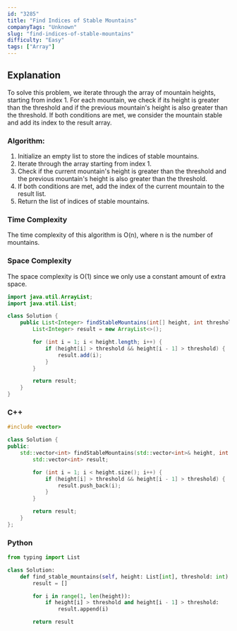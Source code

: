 ```yaml
---
id: "3285"
title: "Find Indices of Stable Mountains"
companyTags: "Unknown"
slug: "find-indices-of-stable-mountains"
difficulty: "Easy"
tags: ["Array"]
---
```


## Explanation
To solve this problem, we iterate through the array of mountain heights, starting from index 1. For each mountain, we check if its height is greater than the threshold and if the previous mountain's height is also greater than the threshold. If both conditions are met, we consider the mountain stable and add its index to the result array.

### Algorithm:
1. Initialize an empty list to store the indices of stable mountains.
2. Iterate through the array starting from index 1.
3. Check if the current mountain's height is greater than the threshold and the previous mountain's height is also greater than the threshold.
4. If both conditions are met, add the index of the current mountain to the result list.
5. Return the list of indices of stable mountains.

### Time Complexity
The time complexity of this algorithm is O(n), where n is the number of mountains.

### Space Complexity
The space complexity is O(1) since we only use a constant amount of extra space.
```java
import java.util.ArrayList;
import java.util.List;

class Solution {
    public List<Integer> findStableMountains(int[] height, int threshold) {
        List<Integer> result = new ArrayList<>();

        for (int i = 1; i < height.length; i++) {
            if (height[i] > threshold && height[i - 1] > threshold) {
                result.add(i);
            }
        }

        return result;
    }
}
```

### C++
```cpp
#include <vector>

class Solution {
public:
    std::vector<int> findStableMountains(std::vector<int>& height, int threshold) {
        std::vector<int> result;

        for (int i = 1; i < height.size(); i++) {
            if (height[i] > threshold && height[i - 1] > threshold) {
                result.push_back(i);
            }
        }

        return result;
    }
};
```

### Python
```python
from typing import List

class Solution:
    def find_stable_mountains(self, height: List[int], threshold: int) -> List[int]:
        result = []

        for i in range(1, len(height)):
            if height[i] > threshold and height[i - 1] > threshold:
                result.append(i)

        return result
```